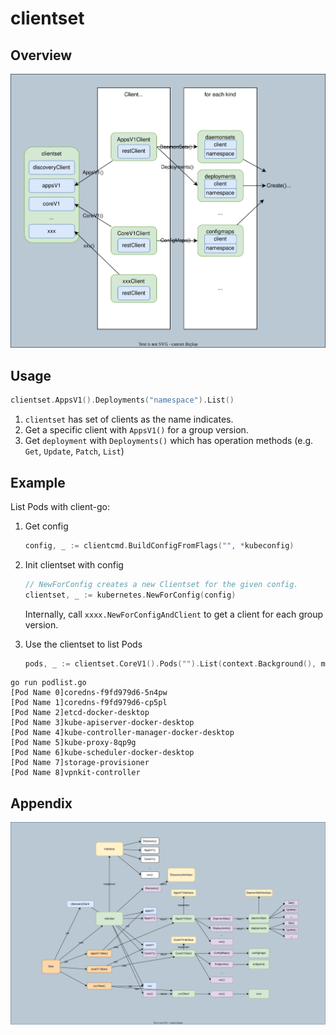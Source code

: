 # clientset
## Overview

![](clientset-simple.drawio.svg)

## Usage

```go
clientset.AppsV1().Deployments("namespace").List()
```

1. `clientset` has set of clients as the name indicates.
1. Get a specific client with `AppsV1()` for a group version.
1. Get `deployment` with `Deployments()` which has operation methods (e.g. `Get`, `Update`, `Patch`, `List`)

## Example

List Pods with client-go:

1. Get config

    ```go
    config, _ := clientcmd.BuildConfigFromFlags("", *kubeconfig)
    ```

1. Init clientset with config

    ```go
    // NewForConfig creates a new Clientset for the given config.
    clientset, _ := kubernetes.NewForConfig(config)
    ```

    Internally, call `xxxx.NewForConfigAndClient` to get a client for each group version.

1. Use the clientset to list Pods
    ```go
    pods, _ := clientset.CoreV1().Pods("").List(context.Background(), metav1.ListOptions{})
    ```

```
go run podlist.go
[Pod Name 0]coredns-f9fd979d6-5n4pw
[Pod Name 1]coredns-f9fd979d6-cp5pl
[Pod Name 2]etcd-docker-desktop
[Pod Name 3]kube-apiserver-docker-desktop
[Pod Name 4]kube-controller-manager-docker-desktop
[Pod Name 5]kube-proxy-8qp9g
[Pod Name 6]kube-scheduler-docker-desktop
[Pod Name 7]storage-provisioner
[Pod Name 8]vpnkit-controller
```

## Appendix

![](clientset.drawio.svg)
